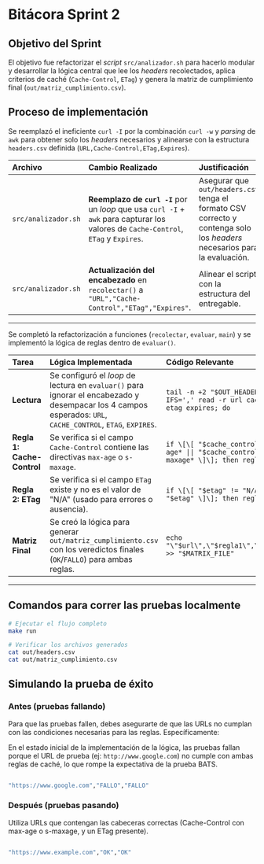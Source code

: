 # Bitácora Sprint 2

## Objetivo del Sprint

El objetivo fue refactorizar el *script* `src/analizador.sh` para hacerlo modular y desarrollar la lógica central que lee los *headers* recolectados, aplica criterios de caché (`Cache-Control`, `ETag`) y genera la matriz de cumplimiento final (`out/matriz_cumplimiento.csv`).
## Proceso de implementación

Se reemplazó el ineficiente `curl -I` por la combinación `curl -w` y *parsing* de `awk` para obtener solo los *headers* necesarios y alinearse con la estructura `headers.csv` definida (`URL,Cache-Control,ETag,Expires`).

| Archivo | Cambio Realizado | Justificación |
| :--- | :--- | :--- |
| `src/analizador.sh` | **Reemplazo de `curl -I`** por un *loop* que usa `curl -I` + `awk` para capturar los valores de `Cache-Control`, `ETag` y `Expires`. | Asegurar que `out/headers.csv` tenga el formato CSV correcto y contenga solo los *headers* necesarios para la evaluación. |
| `src/analizador.sh` | **Actualización del encabezado** en `recolectar()` a `"URL","Cache-Control","ETag","Expires"`. | Alinear el script con la estructura del entregable. |
--------------------------------------------------------------------------------------------

Se completó la refactorización a funciones (`recolectar`, `evaluar`, `main`) y se implementó la lógica de reglas dentro de `evaluar()`.

| Tarea | Lógica Implementada | Código Relevante |
| :--- | :--- | :--- |
| **Lectura** | Se configuró el *loop* de lectura en `evaluar()` para ignorar el encabezado y desempacar los 4 campos esperados: `URL`, `CACHE_CONTROL`, `ETAG`, `EXPIRES`. | `tail -n +2 "$OUT_HEADERS" \| while IFS=',' read -r url cache_control etag expires; do` |
| **Regla 1: Cache-Control** | Se verifica si el campo `Cache-Control` contiene las directivas `max-age` o `s-maxage`. | `if \[\[ "$cache_control" == *max-age* \|\| "$cache_control" == *s-maxage* \]\]; then regla1="OK"` |
| **Regla 2: ETag** | Se verifica si el campo `ETag` existe y no es el valor de "N/A" (usado para errores o ausencia). | `if \[\[ "$etag" != "N/A" && -n "$etag" \]\]; then regla2="OK"` |
| **Matriz Final** | Se creó la lógica para generar `out/matriz_cumplimiento.csv` con los veredictos finales (`OK`/`FALLO`) para ambas reglas. | `echo "\"$url\",\"$regla1\",\"$regla2\"" >> "$MATRIX_FILE"` |

-----

## Comandos para correr las pruebas localmente

```sh
# Ejecutar el flujo completo
make run

# Verificar los archivos generados
cat out/headers.csv
cat out/matriz_cumplimiento.csv
```

## Simulando la prueba de éxito

### Antes (pruebas fallando)
Para que las pruebas fallen, debes asegurarte de que las URLs no cumplan con las condiciones necesarias para las reglas. Específicamente:

En el estado inicial de la implementación de la lógica, las pruebas fallan porque el URL de prueba (ej: `http://www.google.com`) no cumple con ambas reglas de caché, lo que rompe la expectativa de la prueba BATS.

```sh

"https://www.google.com","FALLO","FALLO"
```

### Después (pruebas pasando)
Utiliza URLs que contengan las cabeceras correctas (Cache-Control con max-age o s-maxage, y un ETag presente).

```sh

"https://www.example.com","OK","OK"
```
